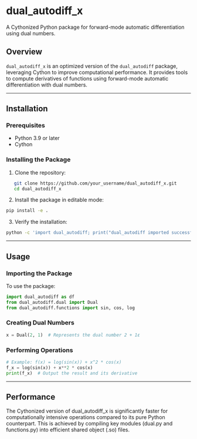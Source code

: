 # dual_autodiff_x

A Cythonized Python package for forward-mode automatic differentiation using dual numbers.

## Overview

`dual_autodiff_x` is an optimized version of the `dual_autodiff` package, leveraging Cython to improve computational performance. It provides tools to compute derivatives of functions using forward-mode automatic differentiation with dual numbers.

---

## Installation

### Prerequisites

- Python 3.9 or later
- Cython

### Installing the Package

1. Clone the repository:
```bash
   git clone https://github.com/your_username/dual_autodiff_x.git
   cd dual_autodiff_x
```

2. Install the package in editable mode:
```bash
pip install -e .
```

3. Verify the installation:
```bash
python -c 'import dual_autodiff; print("dual_autodiff imported successfully!")'
```

---

## Usage

### Importing the Package

To use the package:
```python
import dual_autodiff as df
from dual_autodiff.dual import Dual
from dual_autodiff.functions import sin, cos, log
```

### Creating Dual Numbers
```python
x = Dual(2, 1)  # Represents the dual number 2 + 1ε
```

### Performing Operations
```python
# Example: f(x) = log(sin(x)) + x^2 * cos(x)
f_x = log(sin(x)) + x**2 * cos(x)
print(f_x)  # Output the result and its derivative
```

---

## Performance

The Cythonized version of dual_autodiff_x is significantly faster for computationally intensive operations compared to its pure Python counterpart. This is achieved by compiling key modules (dual.py and functions.py) into efficient shared object (.so) files.



